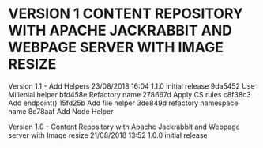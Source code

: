 
VERSION 1  CONTENT REPOSITORY WITH APACHE JACKRABBIT AND WEBPAGE SERVER WITH IMAGE RESIZE
=========================================================================================

   Version 1.1 - Add Helpers
      23/08/2018 16:04  1.1.0  initial release
         9da5452 Use Millenial helper
         bfd458e Refactory name
         278667d Apply CS rules
         c8f38c3 Add endpoint()
         15fd25b Add file helper
         3de849d refactory namespace name
         8c78aaf Add Node Helper

   Version 1.0 - Content Repository with Apache Jackrabbit and Webpage server with Image resize
      21/08/2018 13:52  1.0.0  initial release